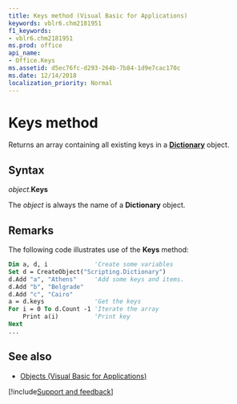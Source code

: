 ```yaml
---
title: Keys method (Visual Basic for Applications)
keywords: vblr6.chm2181951
f1_keywords:
- vblr6.chm2181951
ms.prod: office
api_name:
- Office.Keys
ms.assetid: d5ec76fc-d293-264b-7b84-1d9e7cac170c
ms.date: 12/14/2018
localization_priority: Normal
---
```



# Keys method

Returns an array containing all existing keys in a **[Dictionary](dictionary-object.md)** object.

## Syntax

_object_.**Keys**

The _object_ is always the name of a **Dictionary** object.

## Remarks

The following code illustrates use of the **Keys** method:

```vb
Dim a, d, i             'Create some variables
Set d = CreateObject("Scripting.Dictionary")
d.Add "a", "Athens"     'Add some keys and items.
d.Add "b", "Belgrade"
d.Add "c", "Cairo"
a = d.keys              'Get the keys
For i = 0 To d.Count -1 'Iterate the array
    Print a(i)          'Print key
Next
...

```

## See also

- [Objects (Visual Basic for Applications)](../objects-visual-basic-for-applications.md)

[!include[Support and feedback](~/includes/feedback-boilerplate.md)]

